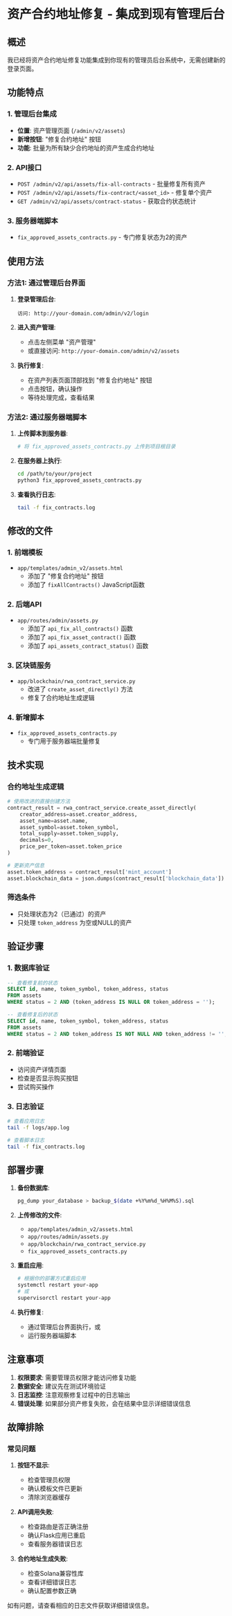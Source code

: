 # 资产合约地址修复 - 集成到现有管理后台

## 概述

我已经将资产合约地址修复功能集成到你现有的管理员后台系统中，无需创建新的登录页面。

## 功能特点

### 1. 管理后台集成
- **位置**: 资产管理页面 (`/admin/v2/assets`)
- **新增按钮**: "修复合约地址" 按钮
- **功能**: 批量为所有缺少合约地址的资产生成合约地址

### 2. API接口
- `POST /admin/v2/api/assets/fix-all-contracts` - 批量修复所有资产
- `POST /admin/v2/api/assets/fix-contract/<asset_id>` - 修复单个资产
- `GET /admin/v2/api/assets/contract-status` - 获取合约状态统计

### 3. 服务器端脚本
- `fix_approved_assets_contracts.py` - 专门修复状态为2的资产

## 使用方法

### 方法1: 通过管理后台界面

1. **登录管理后台**:
   ```
   访问: http://your-domain.com/admin/v2/login
   ```

2. **进入资产管理**:
   - 点击左侧菜单 "资产管理"
   - 或直接访问: `http://your-domain.com/admin/v2/assets`

3. **执行修复**:
   - 在资产列表页面顶部找到 "修复合约地址" 按钮
   - 点击按钮，确认操作
   - 等待处理完成，查看结果

### 方法2: 通过服务器端脚本

1. **上传脚本到服务器**:
   ```bash
   # 将 fix_approved_assets_contracts.py 上传到项目根目录
   ```

2. **在服务器上执行**:
   ```bash
   cd /path/to/your/project
   python3 fix_approved_assets_contracts.py
   ```

3. **查看执行日志**:
   ```bash
   tail -f fix_contracts.log
   ```

## 修改的文件

### 1. 前端模板
- `app/templates/admin_v2/assets.html`
  - 添加了 "修复合约地址" 按钮
  - 添加了 `fixAllContracts()` JavaScript函数

### 2. 后端API
- `app/routes/admin/assets.py`
  - 添加了 `api_fix_all_contracts()` 函数
  - 添加了 `api_fix_asset_contract()` 函数
  - 添加了 `api_assets_contract_status()` 函数

### 3. 区块链服务
- `app/blockchain/rwa_contract_service.py`
  - 改进了 `create_asset_directly()` 方法
  - 修复了合约地址生成逻辑

### 4. 新增脚本
- `fix_approved_assets_contracts.py`
  - 专门用于服务器端批量修复

## 技术实现

### 合约地址生成逻辑
```python
# 使用改进的直接创建方法
contract_result = rwa_contract_service.create_asset_directly(
    creator_address=asset.creator_address,
    asset_name=asset.name,
    asset_symbol=asset.token_symbol,
    total_supply=asset.token_supply,
    decimals=0,
    price_per_token=asset.token_price
)

# 更新资产信息
asset.token_address = contract_result['mint_account']
asset.blockchain_data = json.dumps(contract_result['blockchain_data'])
```

### 筛选条件
- 只处理状态为2（已通过）的资产
- 只处理 `token_address` 为空或NULL的资产

## 验证步骤

### 1. 数据库验证
```sql
-- 查看修复前的状态
SELECT id, name, token_symbol, token_address, status 
FROM assets 
WHERE status = 2 AND (token_address IS NULL OR token_address = '');

-- 查看修复后的状态
SELECT id, name, token_symbol, token_address, status 
FROM assets 
WHERE status = 2 AND token_address IS NOT NULL AND token_address != '';
```

### 2. 前端验证
- 访问资产详情页面
- 检查是否显示购买按钮
- 尝试购买操作

### 3. 日志验证
```bash
# 查看应用日志
tail -f logs/app.log

# 查看脚本日志
tail -f fix_contracts.log
```

## 部署步骤

1. **备份数据库**:
   ```bash
   pg_dump your_database > backup_$(date +%Y%m%d_%H%M%S).sql
   ```

2. **上传修改的文件**:
   - `app/templates/admin_v2/assets.html`
   - `app/routes/admin/assets.py`
   - `app/blockchain/rwa_contract_service.py`
   - `fix_approved_assets_contracts.py`

3. **重启应用**:
   ```bash
   # 根据你的部署方式重启应用
   systemctl restart your-app
   # 或
   supervisorctl restart your-app
   ```

4. **执行修复**:
   - 通过管理后台界面执行，或
   - 运行服务器端脚本

## 注意事项

1. **权限要求**: 需要管理员权限才能访问修复功能
2. **数据安全**: 建议先在测试环境验证
3. **日志监控**: 注意观察修复过程中的日志输出
4. **错误处理**: 如果部分资产修复失败，会在结果中显示详细错误信息

## 故障排除

### 常见问题

1. **按钮不显示**:
   - 检查管理员权限
   - 确认模板文件已更新
   - 清除浏览器缓存

2. **API调用失败**:
   - 检查路由是否正确注册
   - 确认Flask应用已重启
   - 查看服务器错误日志

3. **合约地址生成失败**:
   - 检查Solana兼容性库
   - 查看详细错误日志
   - 确认配置参数正确

如有问题，请查看相应的日志文件获取详细错误信息。